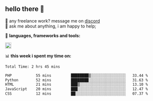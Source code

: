 ## hello there 👋

💼 any freelance work? message me on [discord](https://discord.com/users/577571414186393661/)\
💬 ask me about anything, i am happy to help;

🌸 **languages, frameworks and tools:**  

<img height="20" src="https://skillicons.dev/icons?i=js,ts,nodejs,html,css,react,next,express,nuxt,php,java,kotlin,python,npm,git,docker,gradle,maven,nginx,tailwind,jquery,mysql,redis,mongodb&perline=50">

📊 **this week i spent my time on:**
<!--START_SECTION:waka-->

```txt
Total Time: 2 hrs 45 mins

PHP           55 mins         ████████▒░░░░░░░░░░░░░░░░   33.44 %
Python        52 mins         ████████░░░░░░░░░░░░░░░░░   31.63 %
HTML          21 mins         ███▒░░░░░░░░░░░░░░░░░░░░░   13.10 %
JavaScript    20 mins         ███░░░░░░░░░░░░░░░░░░░░░░   12.47 %
CSS           12 mins         ██░░░░░░░░░░░░░░░░░░░░░░░   07.37 %
```

<!--END_SECTION:waka-->
